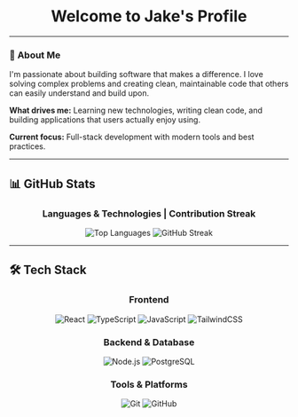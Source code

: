 <div align="center">
  
# Welcome to Jake's Profile

</div>

---

### 🚀 **About Me**
I'm passionate about building software that makes a difference. I love solving complex problems and creating clean, maintainable code that others can easily understand and build upon.

**What drives me:** Learning new technologies, writing clean code, and building applications that users actually enjoy using.

**Current focus:** Full-stack development with modern tools and best practices.

---

## 📊 **GitHub Stats**

<div align="center">
  
### **Languages & Technologies** | **Contribution Streak**
![Top Languages](https://github-readme-stats.vercel.app/api/top-langs/?username=jdiffy47&layout=compact&theme=radical&hide_border=true&bg_color=0D1117&title_color=6366F1&text_color=FFFFFF)
![GitHub Streak](https://streak-stats.demolab.com?user=jdiffy47&theme=radical&hide_border=true&background=0D1117&ring=6366F1&fire=6366F1&currStreakLabel=6366F1)

</div>

---

## 🛠️ **Tech Stack**

<div align="center">
  
### **Frontend**
![React](https://img.shields.io/badge/React-20232A?style=for-the-badge&logo=react&logoColor=61DAFB)
![TypeScript](https://img.shields.io/badge/TypeScript-007ACC?style=for-the-badge&logo=typescript&logoColor=white)
![JavaScript](https://img.shields.io/badge/JavaScript-F7DF1E?style=for-the-badge&logo=javascript&logoColor=black)
![TailwindCSS](https://img.shields.io/badge/Tailwind_CSS-38B2AC?style=for-the-badge&logo=tailwind-css&logoColor=white)

### **Backend & Database**
![Node.js](https://img.shields.io/badge/Node.js-43853D?style=for-the-badge&logo=node.js&logoColor=white)
![PostgreSQL](https://img.shields.io/badge/PostgreSQL-316192?style=for-the-badge&logo=postgresql&logoColor=white)

### **Tools & Platforms**
![Git](https://img.shields.io/badge/Git-F05032?style=for-the-badge&logo=git&logoColor=white)
![GitHub](https://img.shields.io/badge/GitHub-100000?style=for-the-badge&logo=github&logoColor=white)

</div>



